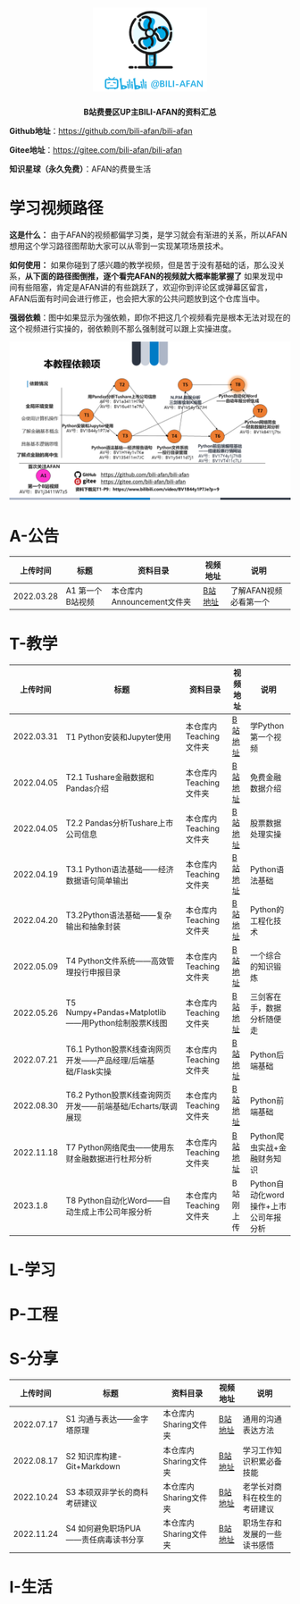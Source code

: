 <h1 align="center">
   <img src="./pics/logo.png" height="150">
    <br>
</h1>

<p align="center">
    <strong>B站费曼区UP主BILI-AFAN的资料汇总</strong>
</p>

**Github地址**：https://github.com/bili-afan/bili-afan

**Gitee地址**：https://gitee.com/bili-afan/bili-afan

**知识星球（永久免费）**：AFAN的费曼生活

# 学习视频路径

**这是什么：** 由于AFAN的视频都偏学习类，是学习就会有渐进的关系，所以AFAN想用这个学习路径图帮助大家可以从零到一实现某项场景技术。

**如何使用：** 如果你碰到了感兴趣的教学视频，但是苦于没有基础的话，那么没关系，**从下面的路径图倒推，逐个看完AFAN的视频就大概率能掌握了** 如果发现中间有些阻塞，肯定是AFAN讲的有些跳跃了，欢迎你到评论区或弹幕区留言，AFAN后面有时间会进行修正，也会把大家的公共问题放到这个仓库当中。

**强弱依赖**：图中如果显示为强依赖，即你不把这几个视频看完是根本无法对现在的这个视频进行实操的，弱依赖则不那么强制就可以跟上实操进度。

![](pics/视频关系.png)

# A-公告

| 上传时间       | 标题         | 资料目录                | 视频地址                                                | 说明            |
| ---------- | ---------- | ------------------- | --------------------------------------------------- | ------------- |
| 2022.03.28 | A1 第一个B站视频 | 本仓库内Announcement文件夹 | [B站地址](https://www.bilibili.com/video/BV1j3411W7z5) | 了解AFAN视频必看第一个 |

# T-教学

| 上传时间       | 标题                                         | 资料目录            | 视频地址                                                 | 说明                       |
| ---------- | ------------------------------------------ | --------------- | ---------------------------------------------------- | ------------------------ |
| 2022.03.31 | T1 Python安装和Jupyter使用                      | 本仓库内Teaching文件夹 | [B站地址](https://www.bilibili.com/video/BV1B44y1P7Je)  | 学Python第一个视频             |
| 2022.04.05 | T2.1 Tushare金融数据和Pandas介绍                  | 本仓库内Teaching文件夹 | [B站地址](https://www.bilibili.com/video/bv1a3411H7kP)  | 免费金融数据介绍                 |
| 2022.04.05 | T2.2 Pandas分析Tushare上市公司信息                 | 本仓库内Teaching文件夹 | [B站地址](https://www.bilibili.com/video/BV16u411e7fU)  | 股票数据处理实操                 |
| 2022.04.19 | T3.1 Python语法基础——经济数据语句简单输出                | 本仓库内Teaching文件夹 | [B站地址](https://www.bilibili.com/video/BV1HY4y1v7Ke/) | Python语法基础               |
| 2022.04.20 | T3.2Python语法基础——复杂输出和抽象封装                  | 本仓库内Teaching文件夹 | [B站地址](https://www.bilibili.com/video/BV135411m7JC/) | Python的工程化技术             |
| 2022.05.09 | T4 Python文件系统——高效管理投行申报目录                  | 本仓库内Teaching文件夹 | [B站地址](https://www.bilibili.com/video/BV1y5411d7j1/) | 一个综合的知识锻炼                |
| 2022.05.26 | T5 Numpy+Pandas+Matplotlib——用Python绘制股票K线图 | 本仓库内Teaching文件夹 | [B站地址](https://www.bilibili.com/video/BV1kS4y1z7JH/) | 三剑客在手，数据分析随便走            |
| 2022.07.21 | T6.1 Python股票K线查询网页开发——产品经理/后端基础/Flask实操   | 本仓库内Teaching文件夹 | [B站地址](https://www.bilibili.com/video/BV17Y4y1j7NB)  | Python后端基础               |
| 2022.08.30 | T6.2 Python股票K线查询网页开发——前端基础/Echarts/联调展现   | 本仓库内Teaching文件夹 | [B站地址](https://www.bilibili.com/video/BV1VT411c7LJ/) | Python前端基础               |
| 2022.11.18 | T7 Python网络爬虫——使用东财金融数据进行杜邦分析              | 本仓库内Teaching文件夹 | [B站地址](https://www.bilibili.com/video/BV1k8411j7tx/) | Python爬虫实战+金融财务知识        |
| 2023.1.8   | T8 Python自动化Word——自动生成上市公司年报分析             | 本仓库内Teaching文件夹 | B站刚上传                                                | Python自动化word操作+上市公司年报分析 |

# L-学习

# P-工程

# S-分享

| 上传时间       | 标题                     | 资料目录           | 视频地址                                                 | 说明             |
| ---------- | ---------------------- | -------------- | ---------------------------------------------------- | -------------- |
| 2022.07.17 | S1 沟通与表达——金字塔原理        | 本仓库内Sharing文件夹 | [B站地址](https://www.bilibili.com/video/BV1kr4y1j75c/) | 通用的沟通表达方法      |
| 2022.08.17 | S2 知识库构建-Git+Markdown  | 本仓库内Sharing文件夹 | [B站地址](https://www.bilibili.com/video/BV1cW4y1a7YB/) | 学习工作知识积累必备技能   |
| 2022.10.24 | S3 本硕双非学长的商科考研建议       | 本仓库内Sharing文件夹 | [B站地址](https://www.bilibili.com/video/BV1jg41187x3/) | 老学长对商科在校生的考研建议 |
| 2022.11.24 | S4 如何避免职场PUA——责任病毒读书分享 | 本仓库内Sharing文件夹 | [B站地址](https://www.bilibili.com/video/BV1JG4y1d7i3/) | 职场生存和发展的一些读书感悟 |

# I-生活
